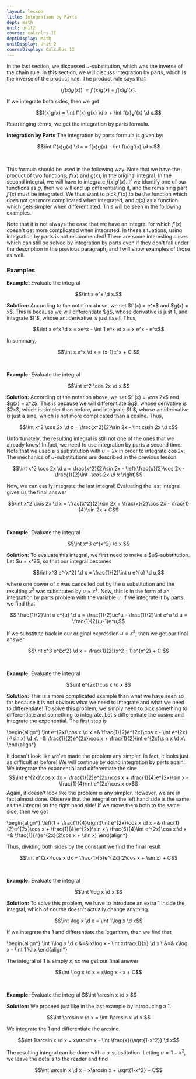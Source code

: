 ```yaml
---
layout: lesson
title: Integration by Parts
dept: math
unit: unit2
course: calculus-II
deptDisplay: Math
unitDisplay: Unit 2
courseDisplay: Calculus II
---
```


In the last section, we discussed $u$-substitution, which was the inverse of the chain rule. In this section, we will discuss integration by parts, which is the inverse of the product rule. The product rule says that 

$$(f(x)g(x))' = f'(x)g(x) + f(x)g'(x).$$

If we integrate both sides, then we get

$$f(x)g(x) = \int f'(x) g(x) \d x + \int f(x)g'(x) \d x.$$

Rearranging terms, we get the integration by parts formula.

<div class="result">
<b>Integration by Parts</b>
The integration by parts formula is given by:
    
$$\int f'(x)g(x) \d x = f(x)g(x) - \int f(x)g'(x) \d x.$$
</div> <br>

This formula should be used in the following way. Note that we have the product of two functions, $f'(x)$ and $g(x)$, in the original integral. In the second integral, we will have to integrate $f(x)g'(x)$. If we identify one of our functions as $g$, then we will end up differentiating it, and the remaining part $f'(x)$ must be integrated. We thus want to pick $f'(x)$ to be the function which does not get more complicated when integrated, and $g(x)$ as a function which gets simpler when differentiated. This will be seen in the following examples.

Note that it is not always the case that we have an integral for which $f'(x)$ doesn't get more complicated when integrated. In these situations, using integration by parts is not recommended! There are some interesting cases which can still be solved by integration by parts even if they don't fall under the description in the previous paragraph, and I will show examples of those as well. 

### Examples

<div class="example">
<p><b>Example:</b>
Evaluate the integral

$$\int x e^x \d x.$$

</p>
<b>Solution:</b> According to the notation above, we set $f'(x) = e^x$ and $g(x) = x$. This is because we will differentiate $g$, whose derivative is just 1, and integrate $f'$, whose antiderivative is just itself. Thus, 

$$\int x e^x \d x  = xe^x - \int 1 e^x \d x = x e^x - e^x$$

In summary,

$$\int x e^x \d x = (x-1)e^x + C.$$

</div> <br>

<div class="example">
<p><b>Example:</b>
Evaluate the integral 

$$\int x^2 \cos 2x \d x.$$

</p>
<b>Solution:</b> According ot the notation above, we set $f'(x) = \cos 2x$ and $g(x) = x^2$. This is because we will differentiate $g$, whose derivative is $2x$, which is simpler than before, and integrate $f'$, whose antiderivative is just a sine, which is not more complicated than a cosine. Thus,

$$\int x^2 \cos 2x \d x = \frac{x^2}{2}\sin 2x - \int x\sin 2x \d x$$

Unfortunately, the resulting integral is still not one of the ones that we already know! In fact, we need to use integration by parts a second time. Note that we used a $u$ substitution with $u = 2x$ in order to integrate $\cos 2x$. The mechanics of $u$-substitutions are described in the previous lesson.

$$\int x^2 \cos 2x \d x = \frac{x^2}{2}\sin 2x - \left(\frac{x}{2}\cos 2x - \frac{1}{2}\int -\cos 2x \d x \right)$$

Now, we can easily integrate the last integral! Evaluating the last integral gives us the final answer

$$\int x^2 \cos 2x \d x = \frac{x^2}{2}\sin 2x + \frac{x}{2}\cos 2x - \frac{1}{4}\sin 2x + C$$
</div> <br>

<div class="example">
<p><b>Example:</b>
Evaluate the integral 

$$\int x^3 e^{x^2} \d x.$$

</p>
<b>Solution:</b> To evaluate this integral, we first need to make a $u$-substitution. Let $u = x^2$, so that our integral becomes 

$$\int x^3 e^{x^2} \d x = \frac{1}{2}\int u e^{u} \d u,$$

where one power of $x$ was cancelled out by the $u$ substitution and the resulting $x^2$ was substituted by $u = x^2$. Now, this is in the form of an integration by parts problem with the variable $u$. If we integrate it by parts, we find that 

$$ \frac{1}{2}\int u e^{u} \d u = \frac{1}{2}ue^u - \frac{1}{2}\int e^u \d u = \frac{1}{2}(u-1)e^u,$$

If we substitute back in our original expression $u = x^2$, then we get our final answer

$$\int x^3 e^{x^2} \d x = \frac{1}{2}(x^2 - 1)e^{x^2} + C.$$

</div> <br>

<div class="example">
<p><b>Example:</b>
Evaluate the integral

$$\int e^{2x}\cos x \d x $$

</p>
<b>Solution:</b> This is a more complicated example than what we have seen so far because it is not obvious what we need to integrate and what we need to differentiate! To solve this problem, we simply need to pick something to differentiate and something to integrate. Let's differentiate the cosine and integrate the exponential. The first step is 

\begin{align*}
\int e^{2x}\cos x \d x =& \frac{1}{2}e^{2x}\cos x - \int e^{2x}(-\sin x) \d x\\
=& \frac{1}{2}e^{2x}\cos x + \frac{1}{2}\int e^{2x}\sin x \d x\\
\end{align*}

It doesn't look like we've made the problem any simpler. In fact, it looks just as difficult as before! We will continue by doing integration by parts again. We integrate the exponential and differentiate the sine. 
$$\int e^{2x}\cos x dx = \frac{1}{2}e^{2x}\cos x + \frac{1}{4}e^{2x}\sin x -  \frac{1}{4}\int e^{2x}\cos x dx$$
Again, it doesn't look like the problem is any simpler. However, we are in fact almost done. Observe that the integral on the left hand side is the same as the integral on the right hand side! If we move them both to the same side, then we get 

\begin{align*}
\left(1 + \frac{1}{4}\right)\int e^{2x}\cos x \d x =& \frac{1}{2}e^{2x}\cos x + \frac{1}{4}e^{2x}\sin x \\
\frac{5}{4}\int e^{2x}\cos x \d x =& \frac{1}{4}e^{2x}(2\cos x + \sin x)
\end{align*}

Thus, dividing both sides by the constant we find the final result 

$$\int e^{2x}\cos x dx = \frac{1}{5}e^{2x}(2\cos x + \sin x) + C$$

</div> <br>

<div class="example">
<p><b>Example:</b>
Evaluate the integral

$$\int \log x \d x $$

</p>
<b>Solution:</b> To solve this problem, we have to introduce an extra 1 inside the integral, which of course doesn't actually change anything. 

$$\int \log x \d x = \int 1\log x \d x$$

If we integrate the $1$ and differentiate the logarithm, then we find that 

\begin{align*}
\int 1\log x \d x &=& x\log x - \int x\frac{1}{x} \d x \\
&=& x\log x - \int 1 \d x 
\end{align*}

The integral of 1 is simply $x$, so we get our final answer 

$$\int \log x \d x = x\log x - x + C$$
</div> <br>

<div class="example">
<p><b>Example:</b>
Evaluate the integral
$$\int \arcsin x \d x $$
</p>
<b>Solution:</b> We proceed just like in the last example by introducing a 1. 

$$\int \arcsin x \d x  = \int 1\arcsin x \d x $$

We integrate the 1 and differentiate the arcsine. 

$$\int 1\arcsin x \d x = x\arcsin x - \int \frac{x}{\sqrt{1-x^2}} \d x$$

The resulting integral can be done with a $u$-substitution. Letting $u = 1-x^2$, we leave the details to the reader and find 

$$\int \arcsin x \d x = x\arcsin x + \sqrt{1-x^2} + C$$

</div> <br>
